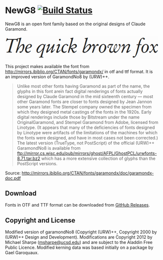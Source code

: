 # NewG8 [![Build Status](https://travis-ci.com/probonopd/font-newg8.svg?branch=master)](https://travis-ci.com/probonopd/font-garamondx)

NewG8 is an open font family based on the original designs of Claude Garamond.

![](fox.png)

This project makes available the font from http://mirrors.ibiblio.org/CTAN/fonts/garamondx/ in otf and ttf format. It is an improved version of GaramondNo8 by (URW)++.

> Unlike most other fonts having Garamond as part of the name, the glyphs in this font arein fact digital renderings of fonts actually designed by Claude Garamond in the mid sixteenth century — most other Garamond fonts are closer to fonts designed by Jean Jannon some years later. The Stempel company owned the specimen from which they designed metal castings of the fonts in the 1920s. Early digital renderings include those by Bitstream under the name OriginalGaramond, and Stempel Garamond from Adobe, licensed from Linotype. (It appears that many of the deficiencies of fonts designed by Linotype were artifacts of the limitations of the machines for which the fonts were designed, and have in most cases not been corrected.) The latest version (TrueType, not PostScript) of the official (URW)++ GaramondNo8 is available from ftp://mirror.cs.wisc.edu/pub/mirrors/ghost/AFPL/GhostPCL/urwfonts-8.71.tar.bz2 which has a more extensive collection of glyphs than the PostScript versions.

Source: http://mirrors.ibiblio.org/CTAN/fonts/garamondx/doc/garamondx-doc.pdf

## Download

Fonts in OTF and TTF format can be downloaded from [GitHub Releases](../../releases/tag/continuous).

## Copyright and License

Modified version of garamondNo8 (Copyright (URW)++, Copyright 2000 by (URW)++ Design and Development). Modifications are Copyright 2012 by Michael Sharpe (msharpe@ucsd.edu) and are subject to the Aladdin Free Public Licence. Modified kerning data was based initially on a package by Gael Garoquaux.
